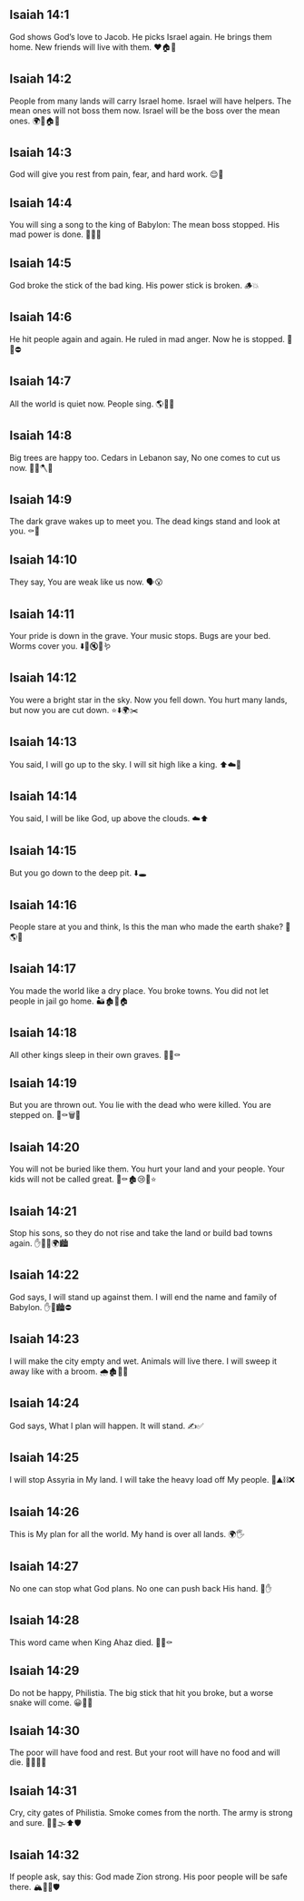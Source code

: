 ## Isaiah 14:1
God shows God’s love to Jacob. He picks Israel again. He brings them home. New friends will live with them. ❤️🏠🤝
## Isaiah 14:2
People from many lands will carry Israel home. Israel will have helpers. The mean ones will not boss them now. Israel will be the boss over the mean ones. 🌍🧳🏠💪
## Isaiah 14:3
God will give you rest from pain, fear, and hard work. 😌🛌
## Isaiah 14:4
You will sing a song to the king of Babylon: The mean boss stopped. His mad power is done. 🎵👑🔚
## Isaiah 14:5
God broke the stick of the bad king. His power stick is broken. 🪵💥
## Isaiah 14:6
He hit people again and again. He ruled in mad anger. Now he is stopped. 👊😠⛔️
## Isaiah 14:7
All the world is quiet now. People sing. 🌎🤫🎶
## Isaiah 14:8
Big trees are happy too. Cedars in Lebanon say, No one comes to cut us now. 🌲😄🪓🚫
## Isaiah 14:9
The dark grave wakes up to meet you. The dead kings stand and look at you. ⚰️👀
## Isaiah 14:10
They say, You are weak like us now. 🗣️😮
## Isaiah 14:11
Your pride is down in the grave. Your music stops. Bugs are your bed. Worms cover you. ⬇️🎵🔇🐜🪱
## Isaiah 14:12
You were a bright star in the sky. Now you fell down. You hurt many lands, but now you are cut down. ⭐️⬇️🌍✂️
## Isaiah 14:13
You said, I will go up to the sky. I will sit high like a king. ⬆️☁️👑
## Isaiah 14:14
You said, I will be like God, up above the clouds. ☁️⬆️
## Isaiah 14:15
But you go down to the deep pit. ⬇️🕳️
## Isaiah 14:16
People stare at you and think, Is this the man who made the earth shake? 👀🌎😮
## Isaiah 14:17
You made the world like a dry place. You broke towns. You did not let people in jail go home. 🏜️🏚️🚫🏠
## Isaiah 14:18
All other kings sleep in their own graves. 👑😴⚰️
## Isaiah 14:19
But you are thrown out. You lie with the dead who were killed. You are stepped on. 🚫⚰️🗑️🦶
## Isaiah 14:20
You will not be buried like them. You hurt your land and your people. Your kids will not be called great. 🚫⚰️🏚️😢🚫⭐️
## Isaiah 14:21
Stop his sons, so they do not rise and take the land or build bad towns again. ✋🧒🚫🌍🏙️
## Isaiah 14:22
God says, I will stand up against them. I will end the name and family of Babylon. ✋👑🏙️⛔️
## Isaiah 14:23
I will make the city empty and wet. Animals will live there. I will sweep it away like with a broom. 🌧️🏚️🐾🧹
## Isaiah 14:24
God says, What I plan will happen. It will stand. ✍️✅
## Isaiah 14:25
I will stop Assyria in My land. I will take the heavy load off My people. 🛑⛰️⛓️❌
## Isaiah 14:26
This is My plan for all the world. My hand is over all lands. 🌍🖐️
## Isaiah 14:27
No one can stop what God plans. No one can push back His hand. 🚫✋
## Isaiah 14:28
This word came when King Ahaz died. 📝👑⚰️
## Isaiah 14:29
Do not be happy, Philistia. The big stick that hit you broke, but a worse snake will come. 😀🚫🐍
## Isaiah 14:30
The poor will have food and rest. But your root will have no food and will die. 🍞😴🌱🚫
## Isaiah 14:31
Cry, city gates of Philistia. Smoke comes from the north. The army is strong and sure. 🚪😭🌫️⬆️🛡️
## Isaiah 14:32
If people ask, say this: God made Zion strong. His poor people will be safe there. 🏔️💪👥🛡️

